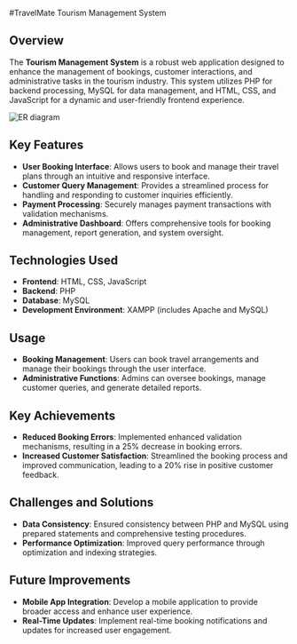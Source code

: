 #TravelMate 
Tourism Management System

## Overview

The **Tourism Management System** is a robust web application designed to enhance the management of bookings, customer interactions, and administrative tasks in the tourism industry. This system utilizes PHP for backend processing, MySQL for data management, and HTML, CSS, and JavaScript for a dynamic and user-friendly frontend experience.

![ER diagram](https://github.com/user-attachments/assets/bda7c6a4-671e-4cfd-8210-08ec044d7a27)

## Key Features

- **User Booking Interface**: Allows users to book and manage their travel plans through an intuitive and responsive interface.
- **Customer Query Management**: Provides a streamlined process for handling and responding to customer inquiries efficiently.
- **Payment Processing**: Securely manages payment transactions with validation mechanisms.
- **Administrative Dashboard**: Offers comprehensive tools for booking management, report generation, and system oversight.

## Technologies Used

- **Frontend**: HTML, CSS, JavaScript
- **Backend**: PHP
- **Database**: MySQL
- **Development Environment**: XAMPP (includes Apache and MySQL)

## Usage

- **Booking Management**: Users can book travel arrangements and manage their bookings through the user interface.
- **Administrative Functions**: Admins can oversee bookings, manage customer queries, and generate detailed reports.

## Key Achievements

- **Reduced Booking Errors**: Implemented enhanced validation mechanisms, resulting in a 25% decrease in booking errors.
- **Increased Customer Satisfaction**: Streamlined the booking process and improved communication, leading to a 20% rise in positive customer feedback.

## Challenges and Solutions

- **Data Consistency**: Ensured consistency between PHP and MySQL using prepared statements and comprehensive testing procedures.
- **Performance Optimization**: Improved query performance through optimization and indexing strategies.

## Future Improvements

- **Mobile App Integration**: Develop a mobile application to provide broader access and enhance user experience.
- **Real-Time Updates**: Implement real-time booking notifications and updates for increased user engagement.
